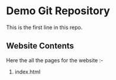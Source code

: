 # Demo Git Repository

This is the first line in this repo.


## Website Contents

Here the all the pages for the website :-

1. index.html